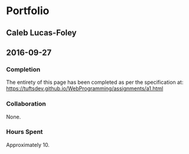 # Portfolio
## Caleb Lucas-Foley
## 2016-09-27

### Completion
The entirety of this page has been completed as per the specification at:
https://tuftsdev.github.io/WebProgramming/assignments/a1.html

### Collaboration
None.

### Hours Spent
Approximately 10.